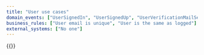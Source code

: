 ```yaml
---
title: "User use cases"
domain_events: ["UserSignedIn", "UserSignedUp", "UserVerificationMailSent", "UserVerificationTimedOut", "UserVerified", "UserVerificationFailed"]
business_rules: ["User email is unique", "User is the same as logged"]
external_systems: ["No one"]
---
```


{{<imgnewtab src="user-big-picture.png" alt="User usecases big picture" srcfile="user-big-picture.graphml">}}

